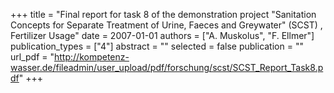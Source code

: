 +++
title = "Final report for task 8 of the demonstration project \"Sanitation Concepts for Separate Treatment of Urine, Faeces and Greywater\" (SCST) , Fertilizer Usage"
date = 2007-01-01
authors = ["A. Muskolus", "F. Ellmer"]
publication_types = ["4"]
abstract = ""
selected = false
publication = ""
url_pdf = "http://kompetenz-wasser.de/fileadmin/user_upload/pdf/forschung/scst/SCST_Report_Task8.pdf"
+++

